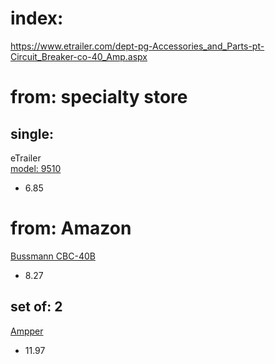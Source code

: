 # index:
https://www.etrailer.com/dept-pg-Accessories_and_Parts-pt-Circuit_Breaker-co-40_Amp.aspx

# from: specialty store
## single:
eTrailer  
[model: 9510](https://www.etrailer.com/Accessories-and-Parts/Pollak/9510.html)
- 6.85

# from: Amazon
[Bussmann CBC-40B](https://www.amazon.com/Bussmann-CBC-40B-Circuit-Automotive-Terminals/dp/B001PYN8OK)
- 8.27

## set of: 2
[Ampper](https://www.amazon.com/dp/B07W98CCNK)
- 11.97
